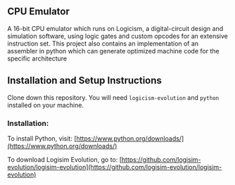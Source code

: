 ## CPU Emulator
A 16-bit CPU emulator which runs on Logicism, a digital-circuit design and simulation software, using logic gates and custom opcodes for an extensive instruction set.
This project also contains an implementation of an assembler in python which can generate optimized machine code for the specific architecture

## Installation and Setup Instructions

Clone down this repository. You will need `logicism-evolution` and `python` installed on your machine.  

### Installation:

To install Python, visit: [https://www.python.org/downloads/](https://www.python.org/downloads/)

To download Logisim Evolution, go to: [https://github.com/logisim-evolution/logisim-evolution](https://github.com/logisim-evolution/logisim-evolution)
